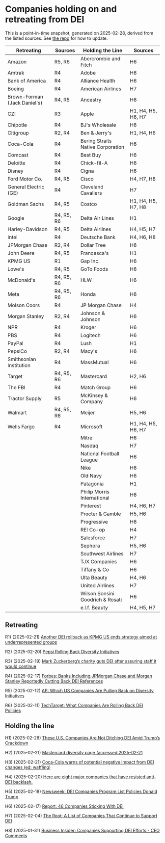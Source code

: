 <h1>Companies holding on and retreating from DEI</h1>
This is a point-in-time snapshot, generated on 2025-02-28, derived from the listed sources. See <a href="https://github.com/judell/dei-tracker">the repo</a> for how to update.

| Retreating | Sources | Holding the Line | Sources |
|------------|---------|------------------|---------|
| Amazon | R5, R6 | Abercrombie and Fitch | H6 |
| Amtrak | R4 | Adobe | H6 |
| Bank of America | R4 | Alliance Health | H6 |
| Boeing | R4 | American Airlines | H7 |
| Brown-Forman (Jack Daniel's) | R4, R5 | Ancestry | H6 |
| CZI | R3 | Apple | H1, H4, H5, H6, H7 |
| Chipotle | R4 | BJ's Wholesale | H6 |
| Citigroup | R2, R4 | Ben & Jerry's | H1, H4, H6 |
| Coca-Cola | R4 | Bering Straits Native Corporation | H6 |
| Comcast | R4 | Best Buy | H6 |
| Deloitte | R4 | Chick-fil-A | H6 |
| Disney | R4 | Cigna | H6 |
| Ford Motor Co. | R4, R5 | Cisco | H4, H7, H8 |
| General Electric (GE) | R4 | Cleveland Cavaliers | H7 |
| Goldman Sachs | R4, R5 | Costco | H1, H4, H5, H7, H8 |
| Google | R4, R5, R6 | Delta Air Lines | H1 |
| Harley-Davidson | R4, R5 | Delta Airlines | H4, H5, H7 |
| Intel | R4 | Deutsche Bank | H4, H6, H8 |
| JPMorgan Chase | R2, R4 | Dollar Tree | H6 |
| John Deere | R4, R5 | Francesca's | H1 |
| KPMG US | R1 | Gap Inc. | H6 |
| Lowe's | R4, R5 | GoTo Foods | H6 |
| McDonald's | R4, R5, R6 | HLW | H6 |
| Meta | R4, R5, R6 | Honda | H6 |
| Molson Coors | R4 | JP Morgan Chase | H4 |
| Morgan Stanley | R2, R4 | Johnson & Johnson | H6 |
| NPR | R4 | Kroger | H6 |
| PBS | R4 | Logitech | H6 |
| PayPal | R4 | Lush | H1 |
| PepsiCo | R2, R4 | Macy's | H6 |
| Smithsonian Institution | R4 | MassMutual | H6 |
| Target | R4, R5, R6 | Mastercard | H2, H6 |
| The FBI | R4 | Match Group | H6 |
| Tractor Supply | R5 | McKinsey & Company | H6 |
| Walmart | R4, R5, R6 | Meijer | H5, H6 |
| Wells Fargo | R4 | Microsoft | H1, H4, H5, H6, H7 |
|  |  | Mitre | H6 |
|  |  | Nasdaq | H7 |
|  |  | National Football League | H6 |
|  |  | Nike | H6 |
|  |  | Old Navy | H6 |
|  |  | Patagonia | H1 |
|  |  | Philip Morris International | H6 |
|  |  | Pinterest | H4, H6, H7 |
|  |  | Procter & Gamble | H5, H6 |
|  |  | Progressive | H6 |
|  |  | REI Co-op | H4 |
|  |  | Salesforce | H7 |
|  |  | Sephora | H5, H6 |
|  |  | Southwest Airlines | H7 |
|  |  | TJX Companies | H6 |
|  |  | Tiffany & Co | H6 |
|  |  | Ulta Beauty | H4, H6 |
|  |  | United Airlines | H7 |
|  |  | Wilson Sonsini Goodrich & Rosati | H6 |
|  |  | e.l.f. Beauty | H4, H5, H7 |



## Retreating


R1) (2025-02-21) [Another DEI rollback as KPMG US ends strategy aimed at underrepresented groups](https://www.businessinsider.com/kpmg-us-rolls-back-dei-strategy-big-four-trump-2025-2)

R2) (2025-02-20) [Pepsi Rolling Back Diversity Initiatives](https://www.msn.com/en-us/money/companies/pepsi-rolling-back-diversity-initiatives-here-are-all-the-companies-cutting-dei-programs/ar-AA1x7MGk)

R3) (2025-02-19) [Mark Zuckerberg’s charity guts DEI after assuring staff it would continue](https://www.theguardian.com/technology/2025/feb/19/mark-zuckerberg-chan-dei)

R4) (2025-02-17) [Forbes: Banks Including JPMorgan Chase and Morgan Stanley Reportedly Cutting Back DEI References](https://www.forbes.com/sites/conormurray/2025/02/17/banks-including-jpmorgan-chase-and-morgan-stanley-reportedly-cutting-back-dei-references-here-are-all-the-companies-rolling-back-dei/)

R5) (2025-02-12) [AP: Which US Companies Are Pulling Back on Diversity Initiatives](https://www.ap.org/news-highlights/spotlights/2025/which-us-companies-are-pulling-back-on-diversity-initiatives/)

R6) (2025-02-11) [TechTarget: What Companies Are Rolling Back DEI Policies](https://www.techtarget.com/whatis/feature/What-companies-are-rolling-back-DEI-policies)

## Holding the line


H1) (2025-02-28) [These U.S. Companies Are Not Ditching DEI Amid Trump’s Crackdown](https://time.com/7261857/us-companies-keep-dei-initiatives-list-trump-diversity-order-crackdown/)

H2) (2025-02-21) [Mastercard diversity page (accessed 2025-02-21](https://www.mastercard.us/en-us/vision/who-we-are/diversity-inclusion.html)

H3) (2025-02-21) [Coca-Cola warns of potential negative impact from DEI changes (ed: waffling)](https://fortune.com/2025/02/21/coca-cola-warns-negative-impact-dei-changes/)

H4) (2025-02-20) [Here are eight major companies that have resisted anti-DEI backlash.](https://www.ebony.com/major-companies-that-are-standing-by-their-dei-programs/)

H5) (2025-02-18) [Newsweek: DEI Companies Program List Policies Donald Trump](https://www.newsweek.com/dei-companies-program-list-policies-donald-trump-2032960)

H6) (2025-02-17) [Report: 46 Companies Sticking With DEI](https://buildremote.co/companies/keeping-dei/)

H7) (2025-02-04) [The Root: A List of Companies That Continue to Support DEI](https://www.theroot.com/a-list-of-companies-that-continue-to-support-dei-1851755249)

H8) (2025-01-31) [Business Insider: Companies Supporting DEI Efforts - CEO Comments](https://www.businessinsider.com/companies-supporting-dei-efforts-ceo-comments-2025-1)